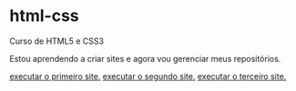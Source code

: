 # html-css
 Curso de HTML5 e CSS3 

Estou aprendendo a criar sites e agora vou gerenciar meus repositórios.

<a href="https://danieldiasss.github.io/html-css/desafios/d010/index">executar o primeiro site.</a>
<a href="https://danieldiasss.github.io/html-css/desafios/d011/index">executar o segundo site.</a>
<a href="https://danieldiasss.github.io/html-css/desafios/d012/index">executar o terceiro site.</a>
